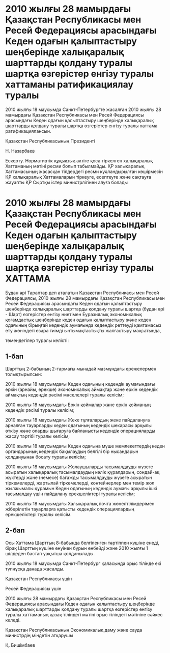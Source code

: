 # 2010 жылғы 28 мамырдағы Қазақстан Республикасы мен Ресей Федерациясы арасындағы Кеден одағын қалыптастыру шеңберінде халықаралық шарттарды қолдану туралы шартқа өзгерістер енгізу туралы хаттаманы ратификациялау туралы

2010 жылғы 18 маусымда Санкт-Петербургте жасалған 2010 жылғы 28 мамырдағы Қазақстан Республикасы мен Ресей Федерациясы арасындағы Кеден одағын қалыптастыру шеңберінде халықаралық шарттарды қолдану туралы шартқа өзгерістер енгізу туралы хаттама ратификациялансын.

Қазақстан Республикасының Президенті

Н. Назарбаев

Ескерту. Нормативтік құқықтық актіге қоса тіркелген халықаралық Хаттаманың мәтіні ресми болып табылмайды. ҚР халықаралық Хаттамасының жасасқан тілдердегі ресми куәландырылған көшірмесін ҚР халықаралық Хаттамаларын тіркеуге, есептеуге және сақтауға жауапты ҚР Сыртқы істер министрлігінен алуға болады

# 2010 жылғы 28 мамырдағы Қазақстан Республикасы мен Ресей Федерациясы арасындағы Кеден одағын қалыптастыру шеңберінде халықаралық шарттарды қолдану туралы шартқа өзгерістер енгізу туралы ХАТТАМА

Бұдан әрі Тараптар деп аталатын Қазақстан Республикасы мен Ресей Федерациясы, 2010 жылғы 28 мамырдағы Қазақстан Республикасы мен Ресей Федерациясы арасындағы Кеден одағын қалыптастыру шеңберінде халықаралық шарттарды қолдану туралы шартқа (бұдан әрі - Шарт) өзгерістер енгізу ниетімен Еуразиялық экономикалық қоғамдастық шеңберінде кеден одағын қалыптастыру және кеден одағының бірыңғай кедендік аумағында кедендік реттеуді қамтамасыз ету жөніндегі өзара тиімді ынтымақтастықты жалғастыру мақсатында,

төмендегілер туралы келісті:

## 1-бап

Шарттың 2-бабының 2-тармағы мынадай мазмұндағы ережелермен толықтырылсын:

2010 жылғы 18 маусымдағы Кеден одағының кедендік аумағындағы еркін (арнайы, ерекше) экономикалық аймақтар және еркін кедендік аймақтың кедендік рәсімі мәселелері туралы келісім;

2010 жылғы 18 маусымдағы Еркін қоймалар және еркін қойманың кедендік рәсімі туралы келісім;

2010 жылғы 18 маусымдағы Жеке тұлғалардың жеке пайдалануға арналған тауарларды кеден одағының кедендік шекарасы арқылы өткізу және оларды шығаруға байланысты кедендік операцияларды жасау тәртібі туралы келісім;

2010 жылғы 18 маусымдағы Кеден одағына мүше мемлекеттердің кеден органдарының кедендік бақылаудың белгілі бір нысандарын қолдануынан босату туралы келісім;

2010 жылғы 18 маусымдағы Жолаушыларды тасымалдауды жүзеге асыратын халықаралық тасымалдаудың көлік құралдарын, сондай-ақ жүктерді және (немесе) багажды тасымалдауды жүзеге асыратын тіркемелерді, жартылай тіркемелерді, контейнерлер мен темір жол жылжымалы құрамын Кеден одағының кедендік аумағы арқылы ішкі тасымалдау үшін пайдалану ерекшеліктері туралы келісім;

2010 жылғы 18 маусымдағы Халықаралық почта жөнелтілімдерімен жіберілетін тауарларға қатысты кедендік операциялардың ерекшеліктері туралы келісім.

## 2-бап

Осы Хаттама Шарттың 8-бабында белгіленген тәртіппен күшіне енеді, бірақ Шарттың күшіне енуінен бұрын енбейді және 2010 жылғы 1 шілдеден бастап уақытша қолданылады.

2010 жылғы 18 маусымда Санкт-Петербург қаласында орыс тілінде екі түпнұсқа данада жасалды.

Қазақстан Республикасы үшін

Ресей Федерациясы үшін

2010 жылғы 28 мамырдағы Қазақстан Республикасы мен Ресей Федерациясы арасындағы Кеден одағын қалыптастыру шеңберінде халықаралық шарттарды қолдану туралы шартқа өзгерістер енгізу туралы хаттаманың қазақ тіліндегі мәтіні орыс тіліндегі мәтініне сәйкес келеді.

Қазақстан Республикасының Экономикалық даму және сауда министрдің міндетін атқарушы

Қ. Бишімбаев

